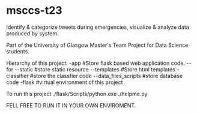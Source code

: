# msccs-t23
Identify &amp; categorize tweets during emergencies, visualize &amp; analyze data produced by system.

Part of the University of Glasgow Master's Team Project for Data Science students.

Hierarchy of this project:
-app #Store flask based web application code.
 --for
 --static #store static resource
 --templates #Store html templates
-classifier #store the classfier code
 --data_files_scripts #store database code
-flask #virtual environment of this project

To run this project
./flask/Scripts/python.exe ./helpme.py

FELL FREE TO RUN IT IN YOUR OWN ENVIROMENT.
